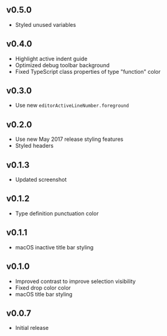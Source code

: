 ## v0.5.0

- Styled unused variables

## v0.4.0
- Highlight active indent guide
- Optimized debug toolbar background
- Fixed TypeScript class properties of type "function" color

## v0.3.0
- Use new `editorActiveLineNumber.foreground`

## v0.2.0
- Use new May 2017 release styling features
- Styled headers

## v0.1.3
- Updated screenshot

## v0.1.2
- Type definition punctuation color

## v0.1.1
- macOS inactive title bar styling

## v0.1.0
- Improved contrast to improve selection visibility
- Fixed drop color color
- macOS title bar styling

## v0.0.7
- Initial release